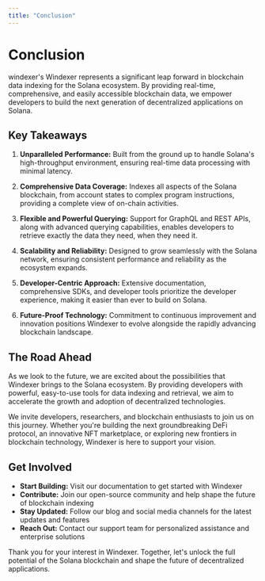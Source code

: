 ```yaml
---
title: "Conclusion"
---
```


# Conclusion

windexer's Windexer represents a significant leap forward in blockchain data indexing for the Solana ecosystem. By providing real-time, comprehensive, and easily accessible blockchain data, we empower developers to build the next generation of decentralized applications on Solana.

## Key Takeaways

1. **Unparalleled Performance:** Built from the ground up to handle Solana's high-throughput environment, ensuring real-time data processing with minimal latency.

2. **Comprehensive Data Coverage:** Indexes all aspects of the Solana blockchain, from account states to complex program instructions, providing a complete view of on-chain activities.

3. **Flexible and Powerful Querying:** Support for GraphQL and REST APIs, along with advanced querying capabilities, enables developers to retrieve exactly the data they need, when they need it.

4. **Scalability and Reliability:** Designed to grow seamlessly with the Solana network, ensuring consistent performance and reliability as the ecosystem expands.

5. **Developer-Centric Approach:** Extensive documentation, comprehensive SDKs, and developer tools prioritize the developer experience, making it easier than ever to build on Solana.

6. **Future-Proof Technology:** Commitment to continuous improvement and innovation positions Windexer to evolve alongside the rapidly advancing blockchain landscape.

## The Road Ahead

As we look to the future, we are excited about the possibilities that Windexer brings to the Solana ecosystem. By providing developers with powerful, easy-to-use tools for data indexing and retrieval, we aim to accelerate the growth and adoption of decentralized technologies.

We invite developers, researchers, and blockchain enthusiasts to join us on this journey. Whether you're building the next groundbreaking DeFi protocol, an innovative NFT marketplace, or exploring new frontiers in blockchain technology, Windexer is here to support your vision.

## Get Involved

- **Start Building:** Visit our documentation to get started with Windexer
- **Contribute:** Join our open-source community and help shape the future of blockchain indexing
- **Stay Updated:** Follow our blog and social media channels for the latest updates and features
- **Reach Out:** Contact our support team for personalized assistance and enterprise solutions

Thank you for your interest in Windexer. Together, let's unlock the full potential of the Solana blockchain and shape the future of decentralized applications.